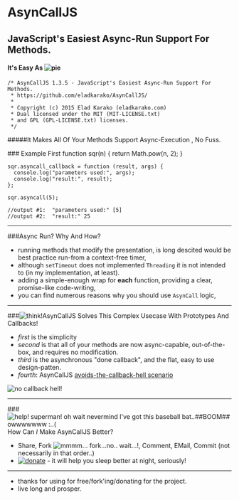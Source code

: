 # AsynCallJS
## JavaScript's Easiest Async-Run Support For Methods.
#### It's Easy As <img src="https://i.imgur.com/nupHZdW.png" alt="pie"/>

    /* AsynCallJS 1.3.5 - JavaScript's Easiest Async-Run Support For Methods.
     * https://github.com/eladkarako/AsynCallJS/
     *
     * Copyright (c) 2015 Elad Karako (eladkarako.com)
     * Dual licensed under the MIT (MIT-LICENSE.txt)
     * and GPL (GPL-LICENSE.txt) licenses.
     */

#####It Makes All Of Your Methods Support Async-Execution <img src="https://i.imgur.com/ISy881a.png" alt=""/>, No Fuss.

###<img src="https://i.imgur.com/jCAWARC.png" alt=""/> Example First
    function sqr(n) {
      return Math.pow(n, 2);
    }

    sqr.asyncall_callback = function (result, args) {
      console.log("parameters used:", args);
      console.log("result:", result);
    };

    sqr.asyncall(5);
    
    //output #1:  "parameters used:" [5]
    //output #2:  "result:" 25
<hr/>

###<img src="https://i.imgur.com/aB2Ug86.png" alt=""/>Async Run? Why And How?
 - running methods that modify the presentation, is long descited would be best practice run-from a context-free timer,
 - although `setTimeout` does not implemented `Threading` it is not intended to (in my implementation, at least).
 - adding a simple-enough wrap for **each** function, providing a clear, promise-like code-writing,
 - you can find numerous reasons why you should use `AsynCall` logic,

<hr/>

###<img src="https://i.imgur.com/3Cgm5bd.png" alt="think!" title="think!"/>AsynCallJS Solves This Complex Usecase With Prototypes And Callbacks!
 - *first* is the simplicity
 - *second* is that all of your methods are now async-capable, out-of-the-box, and requires no modification.
 - *third* is the asynchronous "done callback", and the flat, easy to use design-patten.
 - *fourth*: AsynCallJS [avoids-the-callback-hell scenario](http://callbackhell.com/) <br/>
<img src="https://i.imgur.com/6HEwGff.gif" alt="no callback hell!" title="no callback hell!" style="text-align:center;"/>

<hr/>

###<img src="https://i.imgur.com/8J8aUkr.png" title="help! superman! oh wait nevermind I've got this baseball bat..##BOOM## owwwwwww :..(" alt="help! superman! oh wait nevermind I've got this baseball bat..##BOOM## owwwwwww :..("/>How Can *I* Make AsynCallJS Better?
 - Share, Fork <img src="https://i.imgur.com/Jwn2fGl.png" alt="mmmm... fork...no.. wait...!" title="mmmm... fork...no.. wait...!"/>, Comment, EMail, Commit (not necessarily in that order..)
 - <a href="https://www.paypal.com/cgi-bin/webscr?cmd=_donations&business=7994YX29444PA&lc=IL&item_name=GitHub%20AsynCall%2eJS%20Donation&amount=5%2e00&currency_code=USD&bn=PP%2dDonationsBF%3abtn_donate_SM%2egif%3aNonHosted"><img src="https://i.imgur.com/ilcj8Ij.png?1" alt="donate" /></a> - it will help you sleep better at night, seriously!

<hr/>

-  thanks for using for free/fork'ing/donating for the project.
-  live long and prosper.
